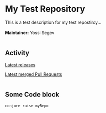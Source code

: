 # My Test Repository
This is a test description for my test repostiroy...
<br /><br />
**Maintainer:** Yossi Segev
<br /><br />
## Activity

[Latest releases](https://github.com/TailorBrands/myRepo/actions?query=workflow%3ARelease)

[Latest merged Pull Requests](https://github.com/TailorBrands/myRepo/pulls?q=is%3Apr+is%3Aclosed+is%3Amerged+)
<br /><br />
## Some Code block
```
conjure raise myRepo
```
